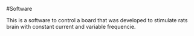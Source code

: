 #Software

This is a software to control a board that was developed to stimulate rats brain with constant current and variable frequencie.
